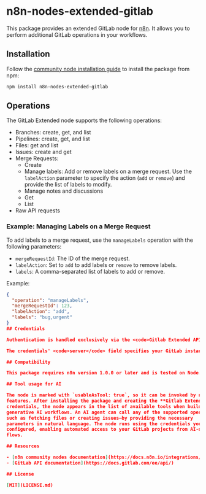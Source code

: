 # n8n-nodes-extended-gitlab

This package provides an extended GitLab node for [n8n](https://n8n.io). It allows you to perform additional GitLab operations in your workflows.

## Installation

Follow the [community node installation guide](https://docs.n8n.io/integrations/community-nodes/installation/) to install the package from npm:

```bash
npm install n8n-nodes-extended-gitlab
```

## Operations

The GitLab Extended node supports the following operations:

- Branches: create, get, and list
- Pipelines: create, get, and list
- Files: get and list
- Issues: create and get
- Merge Requests: 
  - Create
  - Manage labels: Add or remove labels on a merge request. Use the `labelAction` parameter to specify the action (`add` or `remove`) and provide the list of labels to modify.
  - Manage notes and discussions
  - Get
  - List
- Raw API requests

### Example: Managing Labels on a Merge Request

To add labels to a merge request, use the `manageLabels` operation with the following parameters:

- `mergeRequestId`: The ID of the merge request.
- `labelAction`: Set to `add` to add labels or `remove` to remove labels.
- `labels`: A comma-separated list of labels to add or remove.

Example:

```json
{
  "operation": "manageLabels",
  "mergeRequestId": 123,
  "labelAction": "add",
  "labels": "bug,urgent"
}
## Credentials

Authentication is handled exclusively via the <code>Gitlab Extended API</code> credentials. Create these credentials in n8n to store your GitLab server, access token and default project details in one place.

The credentials' <code>server</code> field specifies your GitLab instance host (e.g. <code>https://gitlab.your-company.com</code>). Requests automatically use the <code>/api/v4</code> path.

## Compatibility

This package requires n8n version 1.0.0 or later and is tested on Node.js 20.

## Tool usage for AI

The node is marked with `usableAsTool: true`, so it can be invoked by n8n's AI
features. After installing the package and creating the **Gitlab Extended API**
credentials, the node appears in the list of available tools when building
generative AI workflows. An AI agent can call any of the supported operations—
such as fetching files or creating issues—by providing the necessary
parameters in natural language. The node runs using the credentials you
configured, enabling automated access to your GitLab projects from AI-driven
flows.

## Resources

- [n8n community nodes documentation](https://docs.n8n.io/integrations/#community-nodes)
- [GitLab API documentation](https://docs.gitlab.com/ee/api/)

## License

[MIT](LICENSE.md)
